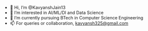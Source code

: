 - 👋 Hi, I’m @KavyanshJain13
- 👀 I’m interested in AI/ML/Dl and Data Science
- 🌱 I’m currently pursuing BTech in Computer Science Engineering
- 📫 For queries or collaboration, kavyansh325@gmail.com

<!---
KavyanshJain13/KavyanshJain13 is a ✨ special ✨ repository because its `README.md` (this file) appears on your GitHub profile.
You can click the Preview link to take a look at your changes.
--->
